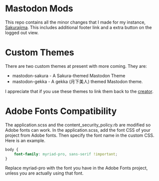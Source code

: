 # Mastodon Mods
This repo contains all the minor changes that I made for my instance, [Sakurajima](https://sakurajima.moe). This includes additional footer link and a extra button on the logged out view.

# Custom Themes
There are two custom themes at present with more coming. They are:
- mastodon-sakura - A Sakura-themed Mastodon Theme
- mastodon-gekka - A gekka (月下美人) themed Mastodon theme.

I appreciate that if you use these themes to link them back to the [creator](https://sakurajima.moe/@chikorita157).

# Adobe Fonts Compatibility
The application.scss and the content_security_policy.rb are modified so Adobe fonts can work. In the application.scss, add the font CSS of your project from Adobe fonts. Then specify the font name in the custom CSS. Here is an example.

```css
body {
	font-family: myriad-pro, sans-serif !important;
}
```

Replace myriad-pro with the font you have in the Adobe Fonts project, unless you are actually using that font.